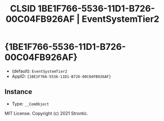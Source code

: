 ﻿---
title: "CLSID 1BE1F766-5536-11D1-B726-00C04FB926AF | EventSystemTier2"
excerpt: What is COM-Object CLSID 1BE1F766-5536-11D1-B726-00C04FB926AF?
---

# {1BE1F766-5536-11D1-B726-00C04FB926AF}

* (default): `EventSystemTier2`
* AppID: `{1BE1F766-5536-11D1-B726-00C04FB926AF}`

## Instance

* Type: `__ComObject`

MIT License. Copyright (c) 2021 Strontic.


